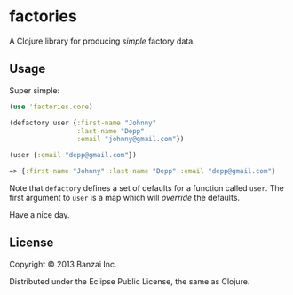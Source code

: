 # factories

A Clojure library for producing *simple* factory data.

## Usage

Super simple:

``` clojure
(use 'factories.core)

(defactory user {:first-name "Johnny"
                 :last-name "Depp"
                 :email "johnny@gmail.com"})

(user {:email "depp@gmail.com"})

=> {:first-name "Johnny" :last-name "Depp" :email "depp@gmail.com"}
```

Note that `defactory` defines a set of defaults for a function called `user`. The first argument to `user` is a map which will *override* the defaults.

Have a nice day.

## License

Copyright © 2013 Banzai Inc.

Distributed under the Eclipse Public License, the same as Clojure.
